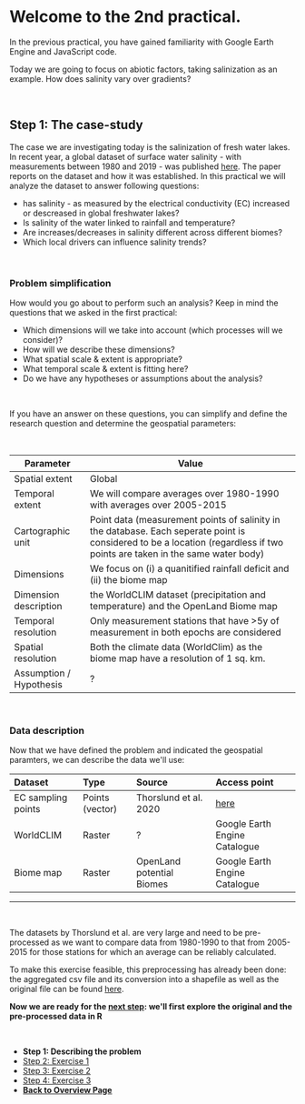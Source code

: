 # Welcome to the 2nd practical. 


In the previous practical, you have gained familiarity with Google Earth Engine and JavaScript code. 

Today we are going to focus on abiotic factors, taking salinization as an example. How does salinity vary over gradients?

<br />

## Step 1: The case-study

The case we are investigating today is the salinization of fresh water lakes. In recent year, a global dataset of surface water salinity - with measurements between 1980 and 2019 - was published [here](https://www.nature.com/articles/s41467-021-24281-8). The paper reports on the dataset and how it was established. In this practical we will analyze the dataset to answer following questions: 
- has salinity - as measured by the electrical conductivity (EC) increased or descreased in global freshwater lakes? 
- Is salinity of the water linked to rainfall and temperature? 
- Are increases/decreases in salinity different across different biomes? 
- Which local drivers can influence salinity trends? 

<br />

### Problem simplification

How would you go about to perform such an analysis? Keep in mind the questions that we asked in the first practical:
- Which dimensions will we take into account (which processes will we consider)?
- How will we describe these dimensions?
- What spatial scale & extent is appropriate?
- What temporal scale & extent is fitting here?
- Do we have any hypotheses or assumptions about the analysis?

<br />

If you have an answer on these questions, you can simplify and define the research question and determine the geospatial parameters: 

<br />

| Parameter  |  Value |
|---|---|
| Spatial extent | Global |
| Temporal extent | We will compare averages over 1980-1990 with averages over 2005-2015 |
| Cartographic unit |  Point data (measurement points of salinity in the database. Each seperate point is considered to be a location (regardless if two points are taken in the same water body) |
| Dimensions | We focus on (i) a quanitified rainfall deficit and (ii) the biome map |
| Dimension description | the WorldCLIM dataset (precipitation and temperature) and the OpenLand Biome map |
| Temporal resolution | Only measurement stations that have >5y of measurement in both epochs are considered |
| Spatial resolution | Both the climate data (WorldClim) as the biome map have a resolution of 1 sq. km.  |
| Assumption / Hypothesis | ? |

<br />


### Data description

Now that we have defined the problem and indicated the geospatial paramters, we can describe the data we'll use:

| Dataset      | Type | Source     |Access point     |
| :---        |    :---    |          :---  |         :---  |
| EC sampling points    | Points (vector)      | Thorslund et al. 2020  | [here](https://doi.pangaea.de/10.1594/PANGAEA.913939?format=html#download)  |
| WorldCLIM  | Raster        | ?  |Google Earth Engine Catalogue    |
| Biome map| Raster       | OpenLand potential Biomes     |Google Earth Engine Catalogue|

***

<br />

The datasets by Thorslund et al. are very large and need to be pre-processed as we want to compare data from 1980-1990 to that from 2005-2015 for those stations for which an average can be reliably calculated. 

To make this exercise feasible, this preprocessing has already been done: the aggregated csv file and its conversion into a shapefile as well as the original file can be found [here](https://canvas.uva.nl/files/11814098/download?download_frd=1). 

**Now we are ready for the [next step](API.html): we'll first explore the original and the pre-processed data in R**

<br />

<nav>
  <ul>
    <li><strong>Step 1: Describing the problem</strong></li>
    <li><a href="API.html">Step 2: Exercise 1</a></li>
    <li><a href="Mapping.html">Step 3: Exercise 2</a></li>
    <li><a href="Analysis.html">Step 4: Exercise 3</a></li>
    <li><a href="../"><b>Back to Overview Page</b></a></li>
  </ul>
</nav>

